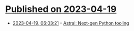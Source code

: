 # [Published on 2023-04-19](index.md)

* [2023-04-19, 06:03:21](https://lobste.rs/s/tf5gje/astral_next_gen_python_tooling) - [Astral: Next-gen Python tooling](https://astral.sh/)
